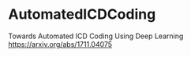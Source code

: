 # AutomatedICDCoding

Towards Automated ICD Coding Using Deep Learning
https://arxiv.org/abs/1711.04075